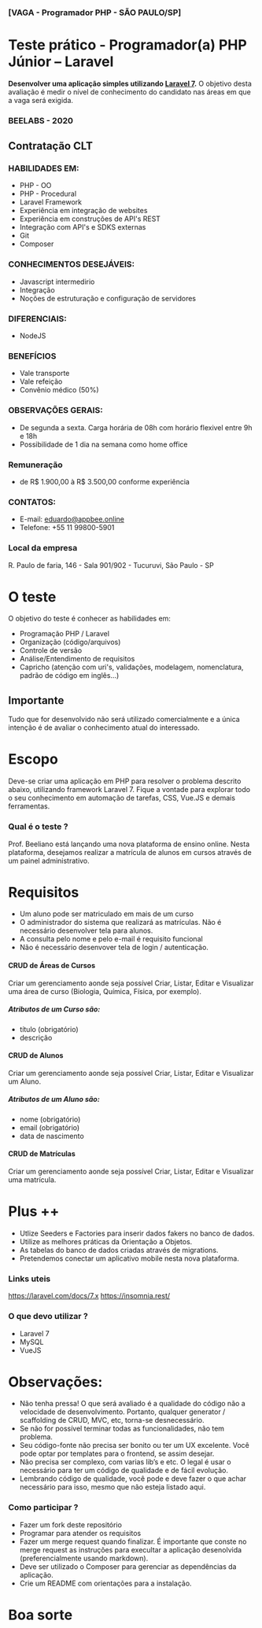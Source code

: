 ### [VAGA - Programador PHP - SÃO PAULO/SP]
# Teste prático - Programador(a) PHP Júnior – Laravel

**Desenvolver uma aplicação simples utilizando [Laravel 7](https://laravel.com/docs/7.x).**
O objetivo desta avaliação é medir o nível de conhecimento do candidato nas áreas em que a vaga será exigida.

### BEELABS - 2020
## Contratação CLT

### HABILIDADES EM:

- PHP - OO
- PHP - Procedural
- Laravel Framework
- Experiência em integração de websites
- Experiência em construções de API's REST
- Integração com API's e SDKS externas
- Git
- Composer

### CONHECIMENTOS DESEJÁVEIS:

- Javascript intermedirio
- Integração
- Noções de estruturação e configuração de servidores

### DIFERENCIAIS:

- NodeJS

### BENEFÍCIOS

- Vale transporte
- Vale refeição
- Convênio médico (50%)

### OBSERVAÇÕES GERAIS:

- De segunda a sexta. Carga horária de 08h com horário flexivel entre 9h e 18h
- Possibilidade de 1 dia na semana como home office

### Remuneração
- de R$ 1.900,00 à R$ 3.500,00 conforme experiência

### CONTATOS:

- E-mail: eduardo@appbee.online
- Telefone: +55 11 99800-5901

### Local da empresa
R. Paulo de faria, 146 - Sala 901/902 - Tucuruvi, São Paulo - SP

# O teste
O objetivo do teste é conhecer as habilidades em:
- Programação PHP / Laravel
- Organização (código/arquivos)
- Controle de versão
- Análise/Entendimento de requisitos
- Capricho (atenção com uri's, validações, modelagem, nomenclatura, padrão de código em inglês...)

## Importante
Tudo que for desenvolvido não será utilizado comercialmente e a única intenção é de avaliar o conhecimento atual do interessado.

# Escopo
Deve-se criar uma aplicação em PHP para resolver o problema descrito abaixo, utilizando framework Laravel 7. Fique a vontade para explorar todo o seu conhecimento em automação de tarefas, CSS, Vue.JS e demais ferramentas.

### Qual é o teste ?
Prof. Beeliano está lançando uma nova plataforma de ensino online. Nesta plataforma, desejamos realizar a matrícula de alunos em cursos através de um painel administrativo. 

# Requisitos
- Um aluno pode ser matriculado em mais de um curso
- O administrador do sistema que realizará as matrículas. Não é necessário desenvolver tela para alunos.
- A consulta pelo nome e pelo e-mail é requisito funcional
- Não é necessário desenvover tela de login / autenticação. 

#### CRUD de Áreas de Cursos
Criar um gerenciamento aonde seja possível Criar, Listar, Editar e Visualizar uma área de curso (Biologia, Química, Física, por exemplo). 

##### Atributos de um Curso são:
- título (obrigatório)
- descrição 

#### CRUD de Alunos
Criar um gerenciamento aonde seja possível Criar, Listar, Editar e Visualizar um Aluno. 

##### Atributos de um Aluno são:
- nome (obrigatório)
- email (obrigatório)
- data de nascimento

#### CRUD de Matrículas
Criar um gerenciamento aonde seja possível Criar, Listar, Editar e Visualizar uma matrícula. 

# Plus ++ 
- Utlize Seeders e Factories para inserir dados fakers no banco de dados.
- Utilize as melhores práticas da Orientação a Objetos.
- As tabelas do banco de dados criadas através de migrations.
- Pretendemos conectar um aplicativo mobile nesta nova plataforma. 

### Links uteis
https://laravel.com/docs/7.x
https://insomnia.rest/

### O que devo utilizar ?
- Laravel 7
- MySQL
- VueJS

# Observações:

- Não tenha pressa! O que será avaliado é a qualidade do código não a velocidade de desenvolvimento. Portanto, qualquer generator / scaffolding de CRUD, MVC, etc, torna-se desnecessário. 
- Se não for possível terminar todas as funcionalidades, não tem problema.
- Seu código-fonte não precisa ser bonito ou ter um UX excelente. Você pode optar por templates para o frontend, se assim desejar.
- Não precisa ser complexo, com varias lib’s e etc. O legal é usar o necessário para ter um código de qualidade e de fácil evolução. 
- Lembrando código de qualidade, você pode e deve fazer o que achar necessário para isso, mesmo que não esteja listado aqui. 

### Como participar ?
- Fazer um fork deste repositório
- Programar para atender os requisitos
- Fazer um merge request quando finalizar. É importante que conste no merge request as instruções para execultar a aplicação desenolvida (preferencialmente usando markdown).
- Deve ser utilizado o Composer para gerenciar as dependências da aplicação. 
- Crie um README com orientações para a instalação.

# Boa sorte

